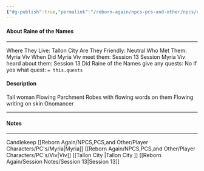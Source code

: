 ```yaml
---
{"dg-publish":true,"permalink":"/reborn-again/npcs-pcs-and-other/npcs/neutral/raine-of-the-names/"}
---
```



#### About Raine of the Names
---
Where They Live: Tallon City 
Are They Friendly: Neutral
Who Met Them: Myria Viv
When Did Myria Viv meet them: Session 13
Session Myria Viv heard about them: Session 13
Did Raine of the Names give any quests: No
	If yes what quest: `= this.quests`


#### Description
Tall woman 
Flowing Parchment Robes with flowing words on them
Flowing writing on skin 
Onomancer

---

#### Notes
---
Candlekeep
	[[Reborn Again/NPCS,PCS,and Other/Player Characters/PC's/Myria\|Myria]] [[Reborn Again/NPCS,PCS,and Other/Player Characters/PC's/Viv\|Viv]]
	[[Tallon City \|Tallon City ]]
	[[Reborn Again/Session Notes/Session 13\|Session 13]]
	

